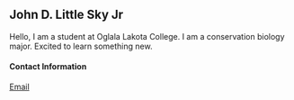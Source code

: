 ## John D. Little Sky Jr
Hello, I am a student at Oglala Lakota College. I am a conservation biology major. Excited to learn something new.

#### Contact Information
[Email](https://jlittle22862@olc.edu)
